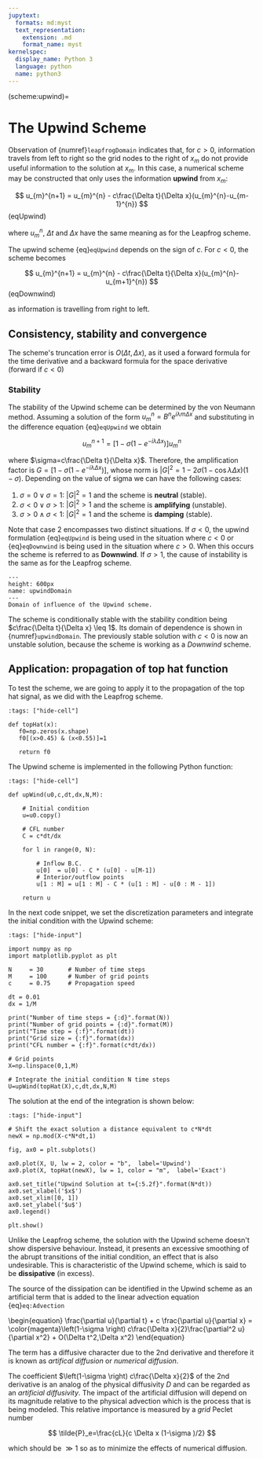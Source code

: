 ```yaml
---
jupytext:
  formats: md:myst
  text_representation:
    extension: .md
    format_name: myst
kernelspec:
  display_name: Python 3
  language: python
  name: python3
---
```

(scheme:upwind)=
# The Upwind Scheme

Observation of {numref}`leapfrogDomain` indicates that, for $c>0$, information travels from left to right so the grid nodes to the right of $x_m$ do not provide useful information to the solution at $x_m$. In this case, a numerical scheme may be constructed that only uses the information **upwind** from $x_m$:

$$
   u_{m}^{n+1} = u_{m}^{n} - c\frac{\Delta t}{\Delta x}(u_{m}^{n}-u_{m-1}^{n})
$$ (eqUpwind)

where $u_{m}^{n}$, $\Delta t$ and $\Delta x$ have the same meaning as for the Leapfrog scheme.

The upwind scheme {eq}`eqUpwind` depends on the sign of $c$. For $c<0$, the scheme becomes

$$
   u_{m}^{n+1} = u_{m}^{n} - c\frac{\Delta t}{\Delta x}(u_{m}^{n}-u_{m+1}^{n})
$$ (eqDownwind)

as information is travelling from right to left.

## Consistency, stability and convergence
The scheme's truncation error is $O(\Delta t,\Delta x)$, as it used a forward formula for the time derivative and a backward formula for the space derivative (forward if $c<0$) 

### Stability

The stability of the Upwind scheme can be determined by the von Neumann method. Assuming a solution of the form $u_m^n=B^n e^{i\lambda m\Delta x}$ and substituting in the difference equation {eq}`eqUpwind` we obtain

$$
	u_m^{n+1}=\left[1-\sigma \left(1-e^{-i\lambda \Delta x}\right)\right]u_m^n
$$

where $\sigma=c\frac{\Delta t}{\Delta x}$. Therefore, the amplification factor is $G=\left[1-\sigma \left(1-e^{-i\lambda \Delta x}\right)\right]$, whose norm is $|G|^2=1-2\sigma\left(1-\cos\lambda\Delta x\right)\left(1-\sigma\right)$. Depending on the value of sigma we can have the following cases:
1. $\sigma=0 \lor \sigma=1$: $|G|^2=1$ and the scheme is **neutral** (stable).
2. $\sigma<0 \lor \sigma>1$: $|G|^2>1$ and the scheme is **amplifying** (unstable).
3. $\sigma>0 \land \sigma<1$: $|G|^2=1$ and the scheme is **damping** (stable).

Note that case 2 encompasses two distinct situations. If $\sigma < 0$, the upwind formulation {eq}`eqUpwind` is being used in the situation where $c<0$ or {eq}`eqDownwind` is being used in the situation where $c>0$. When this occurs the scheme is referred to as **Downwind**. If $\sigma > 1$, the cause of instability is the same as for the Leapfrog scheme. 

```{figure} Upwind_Domain.png
---
height: 600px
name: upwindDomain
---
Domain of influence of the Upwind scheme. 
```
The scheme is conditionally stable with the stability condition being $c\frac{\Delta t}{\Delta x} \leq 1$. Its domain of dependence is shown in {numref}`upwindDomain`. The previously stable solution with $c<0$ is now an unstable solution, because the scheme is working as a *Downwind* scheme.

## Application: propagation of top hat function

To test the scheme, we are going to apply it to the propagation of the top hat signal, as we did with the Leapfrog scheme. 

```{code-cell} ipython3
:tags: ["hide-cell"]

def topHat(x):
   f0=np.zeros(x.shape)
   f0[(x>0.45) & (x<0.55)]=1

   return f0
```

The Upwind scheme is implemented in the following Python function:

```{code-cell} ipython3
:tags: ["hide-cell"]

def upWind(u0,c,dt,dx,N,M):
    
    # Initial condition
    u=u0.copy()

    # CFL number
    C = c*dt/dx

    for l in range(0, N):
        
        # Inflow B.C.
        u[0]  = u[0] - C * (u[0] - u[M-1]) 
        # Interior/outflow points
        u[1 : M] = u[1 : M] - C * (u[1 : M] - u[0 : M - 1]) 
    
    return u
```

In the next code snippet, we set the discretization parameters and integrate the initial condition with the Upwind scheme:

```{code-cell} ipython3
:tags: ["hide-input"]

import numpy as np
import matplotlib.pyplot as plt

N     = 30       # Number of time steps
M     = 100      # Number of grid points
c     = 0.75     # Propagation speed

dt = 0.01
dx = 1/M

print("Number of time steps = {:d}".format(N))
print("Number of grid points = {:d}".format(M))
print("Time step = {:f}".format(dt))
print("Grid size = {:f}".format(dx))
print("CFL number = {:f}".format(c*dt/dx))

# Grid points
X=np.linspace(0,1,M)

# Integrate the initial condition N time steps
U=upWind(topHat(X),c,dt,dx,N,M)

```

The solution at the end of the integration is shown below:

```{code-cell} ipython3
:tags: ["hide-input"]

# Shift the exact solution a distance equivalent to c*N*dt
newX = np.mod(X-c*N*dt,1)

fig, ax0 = plt.subplots()

ax0.plot(X, U, lw = 2, color = "b",  label='Upwind')
ax0.plot(X, topHat(newX), lw = 1, color = "m",  label='Exact')

ax0.set_title("Upwind Solution at t={:5.2f}".format(N*dt))
ax0.set_xlabel('$x$')
ax0.set_xlim([0, 1])
ax0.set_ylabel('$u$')
ax0.legend()

plt.show()

```

Unlike the Leapfrog scheme, the solution with the Upwind scheme doesn't show dispersive behaviour. Instead, it presents an excessive smoothing of the abrupt transitions of the initial condition, an effect that is also undesirable. This is characteristic of the Upwind scheme, which is said to be **dissipative** (in excess).

The source of the dissipation can be identified in the Upwind scheme as an artificial term that is added to the linear advection equation {eq}`eq:Advection`

\begin{equation}
	\frac{\partial u}{\partial t} + c  \frac{\partial u}{\partial x} = \color{magenta}\left(1-\sigma \right) c\frac{\Delta x}{2}\frac{\partial^2 u}{\partial x^2} + O(\Delta t^2,\Delta x^2)
\end{equation}

The term has a diffusive character due to the 2nd derivative and therefore it is known as *artifical diffusion* or *numerical diffusion*. 

The coefficient $\left(1-\sigma \right) c\frac{\Delta x}{2}$ of the 2nd derivative is an analog of the physical diffusivity $D$ and can be regarded as an *artificial diffusivity*. 
The impact of the artificial diffusion will depend on its magnitude relative to the physical advection which is the process that is being modeled. This relative importance is measured by a *grid* Peclet number

$$
	\tilde{P}_e=\frac{cL}{c \Delta x (1-\sigma )/2}
$$ 

which should be $\gg1$ so as to minimize the effects of numerical diffusion.


